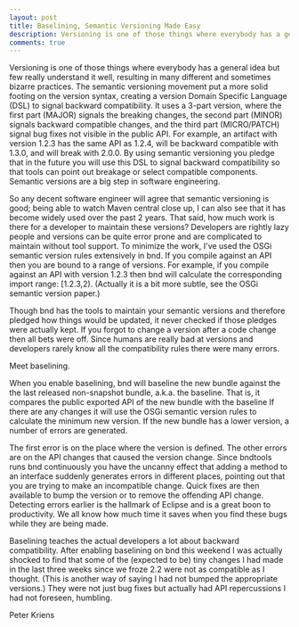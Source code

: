 ```yaml
---
layout: post
title: Baselining, Semantic Versioning Made Easy
description: Versioning is one of those things where everybody has a general idea but few really understand it well, resulting in many different and sometimes bizarre practices. The semantic versioning movement put a more solid footing on the version syntax, creating a version Domain Specific Language (DSL) to ...
comments: true
---
```


Versioning is one of those things where everybody has a general idea but few really understand it well, resulting in many different and sometimes bizarre practices. The semantic versioning movement put a more solid footing on the version syntax, creating a version Domain Specific Language (DSL) to signal backward compatibility. It uses a 3-part version, where the first part (MAJOR) signals the breaking changes, the second part (MINOR) signals backward compatible changes, and the third part (MICRO/PATCH) signal bug fixes not visible in the public API. For example, an artifact with version 1.2.3 has the same API as 1.2.4, will be backward compatible with 1.3.0, and will break with 2.0.0. By using semantic versioning you pledge that in the future you will use this DSL to signal backward compatibility so that tools can point out breakage or select compatible components. Semantic versions are a big step in software engineering.

So any decent software engineer will agree that semantic versioning is good; being able to watch Maven central close up, I can also see that it has become widely used over the past 2 years. That said, how much work is there for a developer to maintain these versions? Developers are rightly lazy people and versions can be quite error prone and are complicated to maintain without tool support. To minimize the work, I've used the OSGi semantic version rules extensively in bnd. If you compile against an API then you are bound to a range of versions. For example, if you compile against an API with version 1.2.3 then bnd will calculate the corresponding import range: [1.2.3,2). (Actually it is a bit more subtle, see the OSGi semantic version paper.)

Though bnd has the tools to maintain your semantic versions and therefore pledged how things would be updated, it never checked if those pledges were actually kept. If you forgot to change a version after a code change then all bets were off. Since humans are really bad at versions and developers rarely know all the compatibility rules there were many errors.

Meet baselining. 

When you enable baselining, bnd will baseline the new bundle against the the last released non-snapshot bundle, a.k.a. the baseline. That is, it compares the public exported API of the new bundle with the baseline  If there are any changes it will use the OSGi semantic version rules to calculate the minimum new version. If the new bundle has a lower version, a number of errors are generated. 

The first error is on the place where the version is defined. The other errors are on the API changes that caused the version change. Since bndtools runs bnd continuously you have the uncanny effect that adding a method to an interface suddenly generates errors in different places, pointing out that you are trying to make an incompatible change. Quick fixes are then available to bump the version or to remove the offending API change. Detecting errors earlier is the hallmark of Eclipse and is a great boon to productivity. We all know how much time it saves when you find these bugs while they are being made.

Baselining teaches the actual developers a lot about backward compatibility. After enabling baselining on bnd this weekend I was actually shocked to find that some of the (expected to be) tiny changes I had made in the last three weeks since we froze 2.2 were not as compatible as I thought. (This is another way of saying I had not bumped the appropriate versions.) They were not just bug fixes but actually had API repercussions I had not foreseen, humbling.

Peter Kriens

